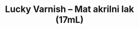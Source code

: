 ---
layout: product
title: "Lucky Varnish – Mat akrilni lak (17mL)"
price: "300" 
desc: "Akrilni Lak"
img_path: "/assets/img/A.MIG-2055.webp"
brand: "AMMO"
available: true
special_offer: false
new: false
soon: false
cat: "020000"
subcat: "020100"
subsubcat: "020104"
sifra: "A.MIG-2055"
popular: false
spec: false
---